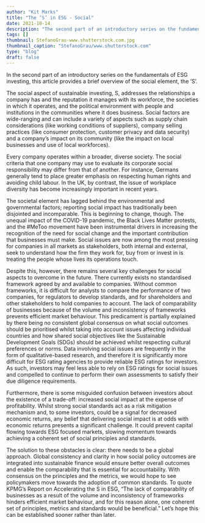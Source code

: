 ```yaml
---
author: "Kit Marks"
title: "The ‘S’ in ESG - Social"
date: 2021-10-14
description: "The second part of an introductory series on the fundamentals of ESG investing."
tags: []
thumbnail: StefanoGrau-www.shutterstock.com.jpg
thumbnail_caption: "StefanoGrau/www.shutterstock.com"
type: "blog"
draft: false
---
```


In the second part of an introductory series on the fundamentals of ESG investing, this article provides a brief overview of the social element, the ‘S’.

The social aspect of sustainable investing, S, addresses the relationships a company has and the reputation it manages with its workforce, the societies in which it operates, and the political environment with people and institutions in the communities where it does business. Social factors are wide-ranging and can include a variety of aspects such as supply chain considerations (like working conditions of suppliers), company selling practices (like consumer protection, customer privacy and data security) and a company’s impact on its community (like the impact on local businesses and use of local workforces). 

Every company operates within a broader, diverse society. The social criteria that one company may use to evaluate its corporate social responsibility may differ from that of another. For instance, Germans generally tend to place greater emphasis on respecting human rights and avoiding child labour. In the UK, by contrast, the issue of workplace diversity has become increasingly important in recent years.

The societal element has lagged behind the environmental and governmental factors; reporting social impact has traditionally been disjointed and incomparable. This is beginning to change, though. The unequal impact of the COVID-19 pandemic, the Black Lives Matter protests, and the #MeToo movement have been instrumental drivers in increasing the recognition of the need for social change and the important contribution that businesses must make. Social issues are now among the most pressing for companies in all markets as stakeholders, both internal and external, seek to understand how the firm they work for, buy from or invest in is treating the people whose lives its operations touch. 

Despite this, however, there remains several key challenges for social aspects to overcome in the future. There currently exists no standardised framework agreed by and available to companies. Without common frameworks, it is difficult for analysts to compare the performance of two companies, for regulators to develop standards, and for shareholders and other stakeholders to hold companies to account. The lack of comparability of businesses because of the volume and inconsistency of frameworks prevents efficient market behaviour. This predicament is partially explained by there being no consistent global consensus on what social outcomes should be prioritised whilst taking into account issues affecting individual countries and how shared social objectives like the Sustainable Development Goals (SDGs) should be achieved whilst respecting cultural preferences or norms. Data involving social issues are frequently in the form of qualitative-based research, and therefore it is significantly more difficult for ESG rating agencies to provide reliable ESG ratings for investors. As such, investors may feel less able to rely on ESG ratings for social issues and compelled to continue to perform their own assessments to satisfy their due diligence requirements. 

Furthermore, there is some misguided confusion between investors about the existence of a trade-off: increased social impact at the expense of profitability. Whilst strong social standards act as a risk mitigation mechanism and, to some investors, could be a signal for decreased economic returns, any belief that delivering social impact is at odds with economic returns presents a significant challenge. It could prevent capital flowing towards ESG focused markets, slowing momentum towards achieving a coherent set of social principles and standards.

The solution to these obstacles is clear: there needs to be a global approach. Global consistency and clarity in how social policy outcomes are integrated into sustainable finance would ensure better overall outcomes and enable the comparability that is essential for accountability. With consensus on the principles and the metrics, we would hope to see policymakers move towards the adoption of common standards. To quote KPMG’s Report on Accelerating the S in ESG, “The lack of comparability of businesses as a result of the volume and inconsistency of frameworks hinders efficient market behaviour, and for this reason alone, one coherent set of principles, metrics and standards would be beneficial.” Let’s hope this can be established sooner rather than later.
